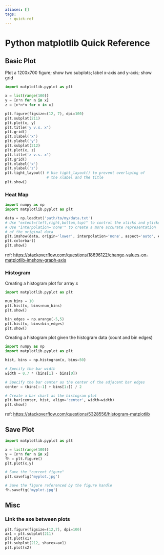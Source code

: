 ```yaml
---
aliases: []
tags:
  - quick-ref
---
```


# Python matplotlib Quick Reference

## Basic Plot

Plot a 1200x700 figure; show two subplots; label x-axis and y-axis; show grid

```python
import matplotlib.pyplot as plt

x = list(range(100))
y = [n*n for n in x]
z = [n*n*n for n in x]

plt.figure(figsize=(12, 7), dpi=100)
plt.subplot(211)
plt.plot(x, y)
plt.title('y v.s. x')
plt.grid()
plt.xlabel('x')
plt.ylabel('y')
plt.subplot(212)
plt.plot(x, z)
plt.title('z v.s. x')
plt.grid()
plt.xlabel('x')
plt.ylabel('z')
plt.tight_layout() # Use tight_layout() to prevent overlaping of 
                   # the xlabel and the title
plt.show()
```

### Heat Map


```python
import numpy as np
import matplotlib.pyplot as plt

data = np.loadtxt('path/to/my/data.txt')
# Use "extent=(left,right,bottom,top)" to control the xticks and yticks
# Use "interpolation='none'" to create a more accurate representation 
# of the original data
plt.imshow(data, origin='lower', interpolation='none', aspect='auto', extent=(left,right,bottom,top))
plt.colorbar()
plt.show()
```

ref: https://stackoverflow.com/questions/18696122/change-values-on-matplotlib-imshow-graph-axis

### Histogram

Creating a histogram plot for array $x$

```python
import matplotlib.pyplot as plt

num_bins = 10
plt.hist(x, bins=num_bins)
plt.show()

bin_edges = np.arange(-5,5)
plt.hist(x, bins=bin_edges)
plt.show()
```

Creating a histogram plot given the histogram data (count and bin edges)


```python
import numpy as np
import matplotlib.pyplot as plt

hist, bins = np.histogram(x, bins=50)

# Specify the bar width
width = 0.7 * (bins[1] - bins[0])                   

# Specify the bar center as the center of the adjacent bar edges
center = (bins[:-1] + bins[1:]) / 2                 

# Create a bar chart as the histogram plot
plt.bar(center, hist, align='center', width=width)  
plt.show()
```

ref: https://stackoverflow.com/questions/5328556/histogram-matplotlib

## Save Plot

```python
import matplotlib.pyplot as plt

x = list(range(100))
y = [n*n for n in x]
fh = plt.figure()
plt.plot(x,y)

# Save the "current figure"
plt.savefig('myplot.jpg')

# Save the figure referenced by the figure handle
fh.savefig('myplot.jpg')
```

## Misc

### Link the axe between plots

```python
plt.figure(figsize=(12,7), dpi=100)
ax1 = plt.subplot(211)
plt.plot(x1)
plt.subplot(212, sharex=ax1)
plt.plot(x2)
``` 
